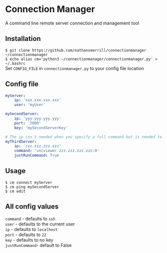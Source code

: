 # Connection Manager
A command line remote server connection and management tool

## Installation
`$ git clone https://github.com/nathansmerrill/connectionmanager ~/connectionmanager`  
`$ echo alias cm='python3 ~/connectionmanager/connectionmanager.py' > ~/.bashrc`  
Set `CONFIG_FILE` in `connectionmanager.py` to your config file location

## Config file
```yaml
myServer:
    ip: 'xxx.xxx.xxx.xxx'
    user: 'myUser'

mySecondServer:
    ip: 'yyy.yyy.yyy.yyy'
    port: '2000'
    key: 'mySecondServerKey'

# The ip isn't needed when you specify a full command but is needed to ping the server
myThirdServer:
    ip: 'zzz.zzz.zzz.zzz'
    command: 'vncviewer zzz.zzz.zzz.zzz:0'
    justRunCommand: True

```
## Usage
```
$ cm connect myServer
$ cm ping mySecondServer
$ cm edit
```

## All config values
`command`       - defaults to `ssh`  
`user`          - defaults to the current user  
`ip`            - defaults to `localhost`  
`port`          - defaults to `22`  
`key`           - defaults to no key  
`justRunCommand`- default to False